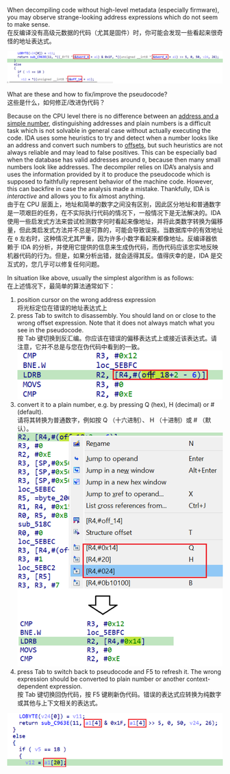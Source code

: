 When decompiling code without high-level metadata (especially firmware), you may observe strange-looking address expressions which do not seem to make sense.  
在反编译没有高级元数据的代码（尤其是固件）时，你可能会发现一些看起来很奇怪的地址表达式。

![](assets/2023/06/wrongaddr1.png)

What are these and how to fix/improve the pseudocode?  
这些是什么，如何修正/改进伪代码？

Because on the CPU level there is no difference between an [address and a simple number](https://hex-rays.com/blog/igors-tip-of-the-week-46-disassembly-operand-representation/), distinguishing addresses and plain numbers is a difficult task which is not solvable in general case without actually executing the code. IDA uses some heuristics to try and detect when a number looks like an address and convert such numbers to [offsets](https://hex-rays.com/blog/igors-tip-of-the-week-95-offsets/), but such heuristics are not always reliable and may lead to false positives. This can be especially bad when the database has valid addresses around `0`, because then many small numbers look like addresses. The decompiler relies on IDA’s analysis and uses the information provided by it to produce the pseudocode which is supposed to faithfully represent behavior of the machine code. However, this can backfire in case the analysis made a mistake. Thankfully, IDA is _interactive_ and allows you to fix almost anything.  
由于在 CPU 层面上，地址和简单的数字之间没有区别，因此区分地址和普通数字是一项艰巨的任务，在不实际执行代码的情况下，一般情况下是无法解决的。IDA 使用一些启发式方法来尝试检测数字何时看起来像地址，并将此类数字转换为偏移量，但此类启发式方法并不总是可靠的，可能会导致误报。当数据库中的有效地址在 `0` 左右时，这种情况尤其严重，因为许多小数字看起来都像地址。反编译器依赖于 IDA 的分析，并使用它提供的信息来生成伪代码，而伪代码应该忠实地反映机器代码的行为。但是，如果分析出错，就会适得其反。值得庆幸的是，IDA 是交互式的，您几乎可以修复任何问题。

In situation like above, usually the simplest algorithm is as follows:  
在上述情况下，最简单的算法通常如下：

1.  position cursor on the wrong address expression  
    将光标定位在错误的地址表达式上
2.  press Tab to switch to disassembly. You should land on or close to the wrong offset expression. Note that it does not always match what you see in the pseudocode.  
    按 Tab 键切换到反汇编。你应该在错误的偏移表达式上或接近该表达式。请注意，它并不总是与您在伪代码中看到的一致。  
    ![](assets/2023/06/wrongaddr2.png)
3.  convert it to a plain number, e.g. by pressing Q (hex), H (decimal) or # (default).  
    请将其转换为普通数字，例如按 Q （十六进制）、 H （十进制）或 # （默认）。  
    ![](assets/2023/06/wrongaddr3.png)
4.  press Tab to switch back to pseudocode and F5 to refresh it. The wrong expression should be converted to plain number or another context-dependent expression.  
    按 Tab 键切换回伪代码，按 F5 键刷新伪代码。错误的表达式应转换为纯数字或其他与上下文相关的表达式。

![](assets/2023/06/wrongaddr4.png)